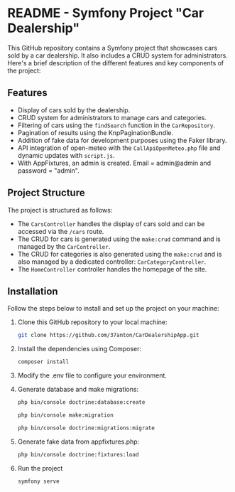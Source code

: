 # README - Symfony Project "Car Dealership"

This GitHub repository contains a Symfony project that showcases cars sold by a car dealership. It also includes a CRUD system for administrators. Here's a brief description of the different features and key components of the project:

## Features

- Display of cars sold by the dealership.
- CRUD system for administrators to manage cars and categories.
- Filtering of cars using the `findSearch` function in the `CarRepository`.
- Pagination of results using the KnpPaginationBundle.
- Addition of fake data for development purposes using the Faker library.
- API integration of open-meteo with the `CallApiOpenMeteo.php` file and dynamic updates with `script.js`.
- With AppFixtures, an admin is created. Email = admin@admin and password = "admin".

## Project Structure

The project is structured as follows:

- The `CarsController` handles the display of cars sold and can be accessed via the `/cars` route.
- The CRUD for cars is generated using the `make:crud` command and is managed by the `CarController`.
- The CRUD for categories is also generated using the `make:crud` and is also managed by a dedicated controller: `CarCategoryController`.
- The `HomeController` controller handles the homepage of the site.

## Installation

Follow the steps below to install and set up the project on your machine:

1. Clone this GitHub repository to your local machine:

   ```bash
   git clone https://github.com/37anton/CarDealershipApp.git

2. Install the dependencies using Composer:

   ```bash
   composer install

3. Modify the .env file to configure your environment.

4. Generate database and make migrations:

   ```bash
   php bin/console doctrine:database:create

   php bin/console make:migration

   php bin/console doctrine:migrations:migrate

5. Generate fake data from appfixtures.php:

   ```bash
   php bin/console doctrine:fixtures:load

6. Run the project

   ```bash
   symfony serve
